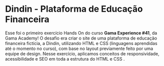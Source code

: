 # Dindin - Plataforma de Educação Financeira

Esse foi o primeiro exercício Hands On do curso **Gama Experience #41**, da Gama Academy! O desafio era criar o site de uma plataforma de educação financeira fictícia, a Dindin, utilizando HTML e CSS (linguagens aprendidas até o momento no curso), com base no layout previamente feito por uma equipe de design. Nesse exercício, aplicamos conceitos de responsividade, acessibilidade e SEO em toda a estrutura do HTML e CSS .
